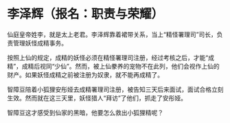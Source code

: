 # 李泽辉（报名：职责与荣耀）

仙庭皇帝姓李，就是太上老君。李泽辉靠着裙带关系，当上“精怪署理司”司长，负责管理妖怪成精事务。

按照上仙的规定，成精的妖怪必须在精怪署理司注册，经过考核之后，才能“成精”，成精后视同“少仙”。然而，被上仙豢养的宠物不在此列，他们会视作上仙的财产。如果妖怪成精之前被注册为奴隶，就不能再成精了。



智障豆陪着小狐狸安彤娅去成精署理司注册，被告知三天后来面试，面试合格立刻生效。然而就在这三天里，妖怪猎人“拜访”了他们，抓走了安彤娅。

智障豆这才感受到仙家的黑暗，他要怎么救出小狐狸精呢？

